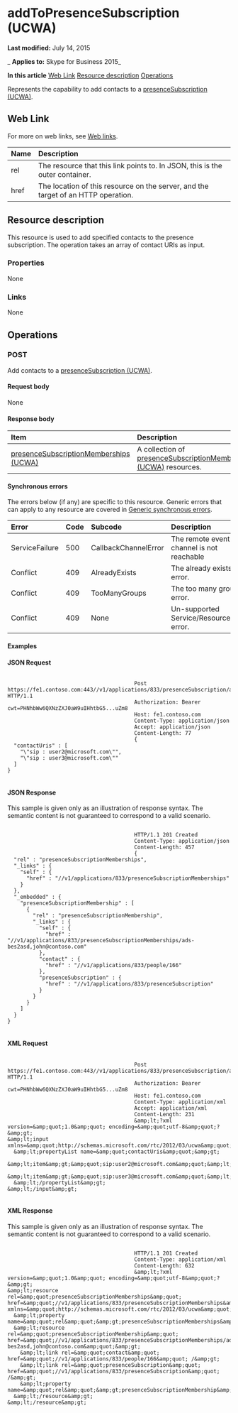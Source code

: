 
# addToPresenceSubscription (UCWA)

 **Last modified:** July 14, 2015

 _ **Applies to:** Skype for Business 2015_

 **In this article**
[Web Link](#sectionSection0)
[Resource description](#sectionSection1)
[Operations](#sectionSection2)


Represents the capability to add contacts to a [presenceSubscription (UCWA)](presenceSubscription_ref.md). 

## Web Link
<a name="sectionSection0"> </a>

For more on web links, see [Web links](WebLinks.md).



|**Name**|**Description**|
|:-----|:-----|
|rel|The resource that this link points to. In JSON, this is the outer container.|
|href|The location of this resource on the server, and the target of an HTTP operation.|

## Resource description
<a name="sectionSection1"> </a>

This resource is used to add specified contacts to the presence subscription. The operation takes an array of contact URIs as input. 


### Properties

None


### Links

None


## Operations
<a name="sectionSection2"> </a>




### POST

Add contacts to a [presenceSubscription (UCWA)](presenceSubscription_ref.md).


#### Request body

None


#### Response body



|**Item**|**Description**|
|:-----|:-----|
|[presenceSubscriptionMemberships (UCWA)](presenceSubscriptionMemberships_ref.md)|A collection of [presenceSubscriptionMembership (UCWA)](presenceSubscriptionMembership_ref.md) resources.|

#### Synchronous errors

The errors below (if any) are specific to this resource. Generic errors that can apply to any resource are covered in [Generic synchronous errors](GenericSynchronousErrors.md).



|**Error**|**Code**|**Subcode**|**Description**|
|:-----|:-----|:-----|:-----|
|ServiceFailure|500|CallbackChannelError|The remote event channel is not reachable|
|Conflict|409|AlreadyExists|The already exists error.|
|Conflict|409|TooManyGroups|The too many groups error.|
|Conflict|409|None|Un-supported Service/Resource/API error.|

#### Examples




#### JSON Request


```

										Post https://fe1.contoso.com:443//v1/applications/833/presenceSubscription/addToPresenceSubscription HTTP/1.1
										Authorization: Bearer cwt=PHNhbWw6QXNzZXJ0aW9uIHhtbG5...uZm8
										Host: fe1.contoso.com
										Content-Type: application/json
										Accept: application/json
										Content-Length: 77
										{
  "contactUris" : [
    "\"sip : user2@microsoft.com\"",
    "\"sip : user3@microsoft.com\""
  ]
}
									
```


#### JSON Response

This sample is given only as an illustration of response syntax. The semantic content is not guaranteed to correspond to a valid scenario.


```

										HTTP/1.1 201 Created
										Content-Type: application/json
										Content-Length: 457
										{
  "rel" : "presenceSubscriptionMemberships",
  "_links" : {
    "self" : {
      "href" : "//v1/applications/833/presenceSubscriptionMemberships"
    }
  },
  "_embedded" : {
    "presenceSubscriptionMembership" : [
      {
        "rel" : "presenceSubscriptionMembership",
        "_links" : {
          "self" : {
            "href" : "//v1/applications/833/presenceSubscriptionMemberships/ads-bes2asd,john@contoso.com"
          },
          "contact" : {
            "href" : "//v1/applications/833/people/166"
          },
          "presenceSubscription" : {
            "href" : "//v1/applications/833/presenceSubscription"
          }
        }
      }
    ]
  }
}
									
```


#### XML Request


```

										Post https://fe1.contoso.com:443//v1/applications/833/presenceSubscription/addToPresenceSubscription HTTP/1.1
										Authorization: Bearer cwt=PHNhbWw6QXNzZXJ0aW9uIHhtbG5...uZm8
										Host: fe1.contoso.com
										Content-Type: application/xml
										Accept: application/xml
										Content-Length: 231
										&amp;lt;?xml version=&amp;quot;1.0&amp;quot; encoding=&amp;quot;utf-8&amp;quot;?&amp;gt;
&amp;lt;input xmlns=&amp;quot;http://schemas.microsoft.com/rtc/2012/03/ucwa&amp;quot;&amp;gt;
  &amp;lt;propertyList name=&amp;quot;contactUris&amp;quot;&amp;gt;
    &amp;lt;item&amp;gt;&amp;quot;sip:user2@microsoft.com&amp;quot;&amp;lt;/item&amp;gt;
    &amp;lt;item&amp;gt;&amp;quot;sip:user3@microsoft.com&amp;quot;&amp;lt;/item&amp;gt;
  &amp;lt;/propertyList&amp;gt;
&amp;lt;/input&amp;gt;
									
```


#### XML Response

This sample is given only as an illustration of response syntax. The semantic content is not guaranteed to correspond to a valid scenario.


```

										HTTP/1.1 201 Created
										Content-Type: application/xml
										Content-Length: 632
										&amp;lt;?xml version=&amp;quot;1.0&amp;quot; encoding=&amp;quot;utf-8&amp;quot;?&amp;gt;
&amp;lt;resource rel=&amp;quot;presenceSubscriptionMemberships&amp;quot; href=&amp;quot;//v1/applications/833/presenceSubscriptionMemberships&amp;quot; xmlns=&amp;quot;http://schemas.microsoft.com/rtc/2012/03/ucwa&amp;quot;&amp;gt;
  &amp;lt;property name=&amp;quot;rel&amp;quot;&amp;gt;presenceSubscriptionMemberships&amp;lt;/property&amp;gt;
  &amp;lt;resource rel=&amp;quot;presenceSubscriptionMembership&amp;quot; href=&amp;quot;//v1/applications/833/presenceSubscriptionMemberships/ads-bes2asd,john@contoso.com&amp;quot;&amp;gt;
    &amp;lt;link rel=&amp;quot;contact&amp;quot; href=&amp;quot;//v1/applications/833/people/166&amp;quot; /&amp;gt;
    &amp;lt;link rel=&amp;quot;presenceSubscription&amp;quot; href=&amp;quot;//v1/applications/833/presenceSubscription&amp;quot; /&amp;gt;
    &amp;lt;property name=&amp;quot;rel&amp;quot;&amp;gt;presenceSubscriptionMembership&amp;lt;/property&amp;gt;
  &amp;lt;/resource&amp;gt;
&amp;lt;/resource&amp;gt;
									
```

